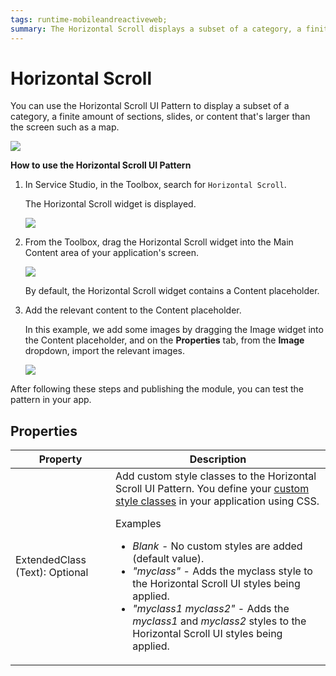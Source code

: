 ```yaml
---
tags: runtime-mobileandreactiveweb;  
summary: The Horizontal Scroll displays a subset of a category, a finite amount of sections, slides, or content that's larger than the screen.
---
```


# Horizontal Scroll

You can use the Horizontal Scroll UI Pattern to display a subset of a category, a finite amount of sections, slides, or content that's larger than the screen such as a map.

![](<images/horizontalscroll-1-ss.png>)

**How to use the Horizontal Scroll UI Pattern**

1. In Service Studio, in the Toolbox, search for `Horizontal Scroll`.

    The Horizontal Scroll widget is displayed.

    ![](<images/horizontalscroll-2-ss.png>)

1. From the Toolbox, drag the Horizontal Scroll widget into the Main Content area of your application's screen.

    ![](<images/horizontalscroll-3-ss.png>)

    By default, the Horizontal Scroll widget contains a Content placeholder.

1. Add the relevant content to the Content placeholder. 

    In this example, we add some images by dragging the Image widget into the Content placeholder, and on the **Properties** tab, from the **Image** dropdown, import the relevant images.

    ![](<images/horizontalscroll-5-ss.png?width=800>)

After following these steps and publishing the module, you can test the pattern in your app.

## Properties

| Property |  Description |
|---|---|
| ExtendedClass (Text): Optional  |   Add custom style classes to the Horizontal Scroll UI Pattern. You define your [custom style classes](../../../../../develop/ui/look-feel/css.md) in your application using CSS. <p>Examples <ul><li>_Blank_ - No custom styles are added (default value).</li><li>_"myclass"_ - Adds the myclass style to the Horizontal Scroll UI styles being applied.</li><li>_"myclass1 myclass2"_ - Adds the _myclass1_ and _myclass2_ styles to the Horizontal Scroll UI styles being applied.</li></ul></p> |
